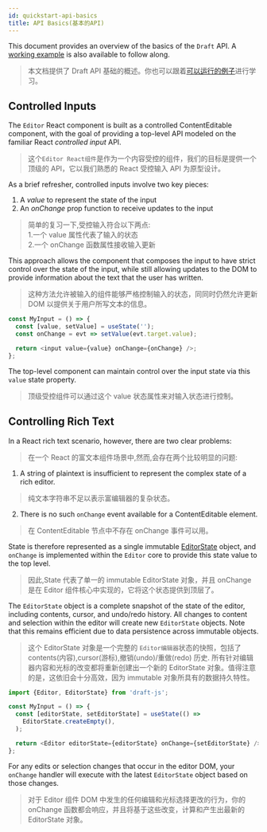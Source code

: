 ```yaml
---
id: quickstart-api-basics
title: API Basics(基本的API)
---
```


This document provides an overview of the basics of the `Draft` API. A
[working example](https://github.com/facebook/draft-js/tree/master/examples/draft-0-10-0/plaintext)
is also available to follow along.

> 本文档提供了 Draft API 基础的概述。你也可以跟着[可以运行的例子](https://github.com/facebook/draft-js/tree/master/examples/draft-0-10-0/plaintext)进行学习。

## Controlled Inputs

The `Editor` React component is built as a controlled ContentEditable component,
with the goal of providing a top-level API modeled on the familiar React
_controlled input_ API.

> 这个`Editor React组件`是作为一个内容受控的组件，我们的目标是提供一个顶级的 API，它以我们熟悉的 React 受控输入 API 为原型设计。

As a brief refresher, controlled inputs involve two key pieces:

1. A _value_ to represent the state of the input
2. An _onChange_ prop function to receive updates to the input

> 简单的复习一下,受控输入符合以下两点: <br/> 1.一个 value 属性代表了输入的状态 <br/> 2.一个 onChange 函数属性接收输入更新 <br/>

This approach allows the component that composes the input to have strict
control over the state of the input, while still allowing updates to the DOM to
provide information about the text that the user has written.

> 这种方法允许被输入的组件能够严格控制输入的状态，同同时仍然允许更新 DOM 以提供关于用户所写文本的信息。

```js
const MyInput = () => {
  const [value, setValue] = useState('');
  const onChange = evt => setValue(evt.target.value);

  return <input value={value} onChange={onChange} />;
};
```

The top-level component can maintain control over the input state via this
`value` state property.

> 顶级受控组件可以通过这个 value 状态属性来对输入状态进行控制。

## Controlling Rich Text

In a React rich text scenario, however, there are two clear problems:

> 在一个 React 的富文本组件场景中,然而,会存在两个比较明显的问题:

1. A string of plaintext is insufficient to represent the complex state of a
   rich editor.

> 纯文本字符串不足以表示富编辑器的复杂状态。

2. There is no such `onChange` event available for a ContentEditable element.

> 在 ContentEditable 节点中不存在 onChange 事件可以用。

State is therefore represented as a single immutable
[EditorState](/docs/api-reference-editor-state) object, and `onChange` is
implemented within the `Editor` core to provide this state value to the top
level.

> 因此,State 代表了单一的 immutable EditorState 对象，并且 onChange 是在 Editor 组件核心中实现的，它将这个状态提供到顶层了。

The `EditorState` object is a complete snapshot of the state of the editor,
including contents, cursor, and undo/redo history. All changes to content and
selection within the editor will create new `EditorState` objects. Note that
this remains efficient due to data persistence across immutable objects.

> 这个 EditorState 对象是一个完整的 `Editor编辑器`状态的快照，包括了 contents(内容),cursor(游标),撤销(undo)/重做(redo) 历史. 所有针对编辑器内容和光标的改变都将重新创建出一个新的 EditorState 对象。值得注意的是，这依旧会十分高效，因为 immutable 对象所具有的数据持久特性。

```js
import {Editor, EditorState} from 'draft-js';

const MyInput = () => {
  const [editorState, setEditorState] = useState(() =>
    EditorState.createEmpty(),
  );

  return <Editor editorState={editorState} onChange={setEditorState} />;
};
```

For any edits or selection changes that occur in the editor DOM, your `onChange`
handler will execute with the latest `EditorState` object based on those
changes.

> 对于 Editor 组件 DOM 中发生的任何编辑和光标选择更改的行为，你的 onChange 函数都会响应，并且将基于这些改变，计算和产生出最新的 EditorState 对象。
